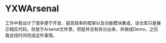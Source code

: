 # YXWArsenal

工作中我设计了很多便于开发，提高效率的框架以及功能模块集成，该仓库只是展示相应代码，存放于Arsenal文件里，但是并没有拆分出来，并做成Demo，之后我会找时间完成这件事情。





